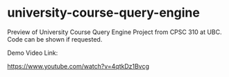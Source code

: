 # university-course-query-engine
Preview of University Course Query Engine Project from CPSC 310 at UBC. Code can be shown if requested.

Demo Video Link: 

https://www.youtube.com/watch?v=4qtkDz1Bvcg


